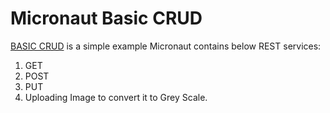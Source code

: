 # Micronaut Basic CRUD
[BASIC CRUD](https://www.microstarter.io/?g=com.mygroup&artifact=BasicCRUD&build=Gradle&language=Java&profile=service&port=8080&javaVersion=8) is a simple example Micronaut contains below REST services: 

1) GET 
2) POST
3) PUT
4) Uploading Image to convert it to Grey Scale. 
